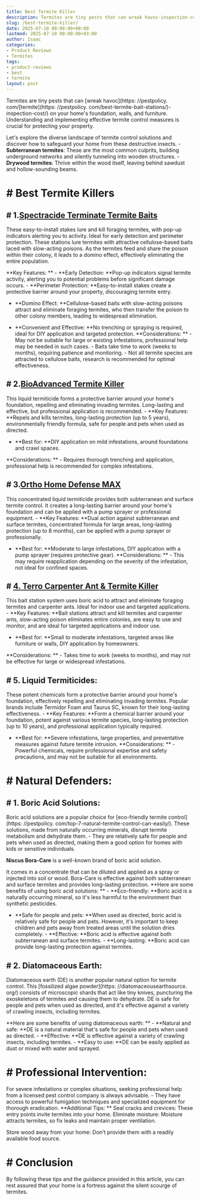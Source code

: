 ```yaml
---
title: Best Termite Killer
description: Termites are tiny pests that can wreak havoc-inspection-cost on your home's foundation, walls, and furniture. Understanding and implementing effective termite...
slug: /best-termite-killer/
date: 2025-07-10 00:00:00+00:00
lastmod: 2025-07-10 00:00:00+03:00
author: Isaac
categories:
- Product Reviews
- Termites
tags:
- product-reviews
- best
- termite
layout: post
---
```


Termites are tiny pests that can [wreak havoc](https: //pestpolicy. com/[termite](https: //pestpolicy. com/best-termite-bait-stations/)-inspection-cost/) on your home's foundation, walls, and furniture. Understanding and implementing effective termite control measures is crucial for protecting your property.

Let's explore the diverse landscape of termite control solutions and discover how to safeguard your home from these destructive insects. - **Subterranean termites**: These are the most common culprits, building underground networks and silently tunneling into wooden structures. - **Drywood termites**: Thrive within the wood itself, leaving behind sawdust and hollow-sounding beams.

# # Best Termite Killers

## # 1.[Spectracide Terminate Termite Baits](https://www.amazon.com/Spectracide-Terminate-Termite-Detection-Killing/dp/B00AA8WVLI?&linkCode=ll1&tag=p-policy-20&linkId=3e058f1a15e72454bbe8dde442309777&language=en_US&ref_=as_li_ss_tl)

These easy-to-install stakes lure and kill foraging termites, with pop-up indicators alerting you to activity. Ideal for early detection and perimeter protection. These stations lure termites with attractive cellulose-based baits laced with slow-acting poisons. As the termites feed and share the poison within their colony, it leads to a domino effect, effectively eliminating the entire population.

**Key Features: ** - **Early Detection: **Pop-up indicators signal termite activity, alerting you to potential problems before significant damage occurs. - **Perimeter Protection: **Easy-to-install stakes create a protective barrier around your property, discouraging termite entry.

- **Domino Effect: **Cellulose-based baits with slow-acting poisons attract and eliminate foraging termites, who then transfer the poison to other colony members, leading to widespread elimination.

- **Convenient and Effective: **No trenching or spraying is required, ideal for DIY application and targeted protection. **Considerations: ** - May not be suitable for large or existing infestations, professional help may be needed in such cases. - Baits take time to work (weeks to months), requiring patience and monitoring. - Not all termite species are attracted to cellulose baits, research is recommended for optimal effectiveness.

## # 2.[BioAdvanced Termite Killer](https://www.amazon.com/BIOADVANCED-700350A-Perimeter-Treatment-Granules/dp/B000RUIJYM?&linkCode=ll1&tag=p-policy-20&linkId=f456876d41530e81766291899ecb85d5&language=en_US&ref_=as_li_ss_tl)

This liquid termiticide forms a protective barrier around your home's foundation, repelling and eliminating invading termites. Long-lasting and effective, but professional application is recommended. - **Key Features: **Repels and kills termites, long-lasting protection (up to 5 years), environmentally friendly formula, safe for people and pets when used as directed.

- **Best for: **DIY application on mild infestations, around foundations and crawl spaces.

**Considerations: ** - Requires thorough trenching and application, professional help is recommended for complex infestations.

## # 3.[Ortho Home Defense MAX](https://www.amazon.com/Ortho-Defense-Indoor-Insect-Barrier/dp/B07WHJW3FR?th=1&linkCode=ll1&tag=p-policy-20&linkId=8fc6dc9190e161fb6277550a7d9dbf5a&language=en_US&ref_=as_li_ss_tl)

This concentrated liquid termiticide provides both subterranean and surface termite control. It creates a long-lasting barrier around your home's foundation and can be applied with a pump sprayer or professional equipment. - **Key Features: **Dual action against subterranean and surface termites, concentrated formula for large areas, long-lasting protection (up to 8 months), can be applied with a pump sprayer or professionally.

- **Best for: **Moderate to large infestations, DIY application with a pump sprayer (requires protective gear). **Considerations: ** - This may require reapplication depending on the severity of the infestation, not ideal for confined spaces.

## # [4. Terro Carpenter Ant & Termite Killer](https://www.amazon.com/Terro-T1901SR-Carpenter-Termite-Killer-2/dp/B00GEMR93Y?&linkCode=ll1&tag=p-policy-20&linkId=62df2de04e93f9721be0af93aad79c7d&language=en_US&ref_=as_li_ss_tl)

This bait station system uses boric acid to attract and eliminate foraging termites and carpenter ants. Ideal for indoor use and targeted applications. - **Key Features: **Bait stations attract and kill termites and carpenter ants, slow-acting poison eliminates entire colonies, are easy to use and monitor, and are ideal for targeted applications and indoor use.

- **Best for: **Small to moderate infestations, targeted areas like furniture or walls, DIY application by homeowners.

**Considerations: ** - Takes time to work (weeks to months), and may not be effective for large or widespread infestations.

## # 5. Liquid Termiticides:

These potent chemicals form a protective barrier around your home's foundation, effectively repelling and eliminating invading termites. Popular brands include Termidor Foam and Taurus SC, known for their long-lasting effectiveness. - **Key Features: **Form a chemical barrier around your foundation, potent against various termite species, long-lasting protection (up to 10 years), and professional application typically required.

- **Best for: **Severe infestations, large properties, and preventative measures against future termite intrusion. **Considerations: ** - Powerful chemicals, require professional expertise and safety precautions, and may not be suitable for all environments.

# # Natural Defenders:

## # 1. Boric Acid Solutions:

Boric acid solutions are a popular choice for [eco-friendly termite control](https: //pestpolicy. com/top-7-natural-termite-control-can-easily/). These solutions, made from naturally occurring minerals, disrupt termite metabolism and dehydrate them. - They are relatively safe for people and pets when used as directed, making them a good option for homes with kids or sensitive individuals.

**Niscus Bora-Care** is a well-known brand of boric acid solution.

It comes in a concentrate that can be diluted and applied as a spray or injected into soil or wood. Bora-Care is effective against both subterranean and surface termites and provides long-lasting protection. **Here are some benefits of using boric acid solutions: ** - **Eco-friendly: **Boric acid is a naturally occurring mineral, so it's less harmful to the environment than synthetic pesticides.

- **Safe for people and pets: **When used as directed, boric acid is relatively safe for people and pets. However, it's important to keep children and pets away from treated areas until the solution dries completely. - **Effective: **Boric acid is effective against both subterranean and surface termites. - **Long-lasting: **Boric acid can provide long-lasting protection against termites.

## # 2. Diatomaceous Earth:

Diatomaceous earth (DE) is another popular natural option for termite control. This [fossilized algae powder](https: //diatomaceousearthsource. org/) consists of microscopic shards that act like tiny knives, puncturing the exoskeletons of termites and causing them to dehydrate. DE is safe for people and pets when used as directed, and it's effective against a variety of crawling insects, including termites.

**Here are some benefits of using diatomaceous earth: ** - **Natural and safe: **DE is a natural material that's safe for people and pets when used as directed. - **Effective: **DE is effective against a variety of crawling insects, including termites. - **Easy to use: **DE can be easily applied as dust or mixed with water and sprayed.

# # Professional Intervention:

For severe infestations or complex situations, seeking professional help from a licensed pest control company is always advisable. - They have access to powerful fumigation techniques and specialized equipment for thorough eradication. **Additional Tips: ** Seal cracks and crevices: These entry points invite termites into your home. Eliminate moisture: Moisture attracts termites, so fix leaks and maintain proper ventilation.

Store wood away from your home: Don't provide them with a readily available food source.

# # Conclusion

By following these tips and the guidance provided in this article, you can rest assured that your home is a fortress against the silent scourge of termites.
